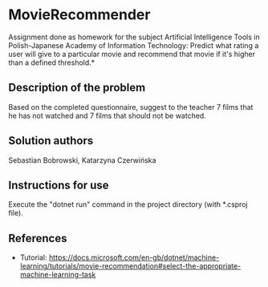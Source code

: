 # MovieRecommender
Assignment done as homework for the subject Artificial Intelligence Tools in Polish-Japanese Academy of Information Technology:
Predict what rating a user will give to a particular movie and recommend that movie if it's higher than a defined threshold.*
## Description of the problem
Based on the completed questionnaire, suggest to the teacher 7 films that he has not watched and 7 films that should not be watched.
## Solution authors
Sebastian Bobrowski, Katarzyna Czerwińska
## Instructions for use
Execute the "dotnet run" command in the project directory (with *.csproj file).
## References
* Tutorial: https://docs.microsoft.com/en-gb/dotnet/machine-learning/tutorials/movie-recommendation#select-the-appropriate-machine-learning-task
